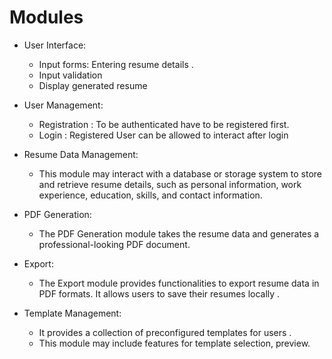 # Modules

- User Interface:
  - Input forms: Entering resume details .
  - Input validation
  - Display generated resume

- User Management:
  - Registration : To be authenticated have to be registered first.
  - Login : Registered User can be allowed to interact after login

- Resume Data Management:
  - This module may interact with a database or storage system to store and retrieve resume details, such as personal information, work experience, education, skills, and contact information.

- PDF Generation:
  - The PDF Generation module takes the resume data and generates a professional-looking PDF document. 

- Export:
  - The Export module provides functionalities to export resume data in PDF formats. It allows users to save their resumes locally .

- Template Management:
  - It provides a collection of preconfigured templates for users .
  - This module may include features for template selection, preview.